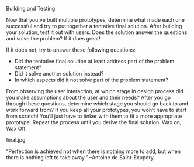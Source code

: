Building and Testing 

Now that you’ve built multiple prototypes, determine what made each one successful and try to put together a tentative
final solution. After building your solution, test it out with users. Does the solution answer the questions and 
solve the problem? If it does great! 

If it does not, try to answer these following questions: 
- Did the tentative final solution at least address part of the problem statement? 
- Did it solve another solution instead?
- In which aspects did it not solve part of the problem statement? 

From observing the user interaction, at which stage in design process did you make assumptions about the user and their needs? 
After you go through these questions, determine which stage you should go back to and work forward from? If you keep all
your prototypes, you won’t have to start from scratch! You’ll just have to tinker with them to fit a more appropriate prototype. 
Repeat the process until you derive the final solution. Wax on, Wax Off. 

final.jpg




“Perfection is achieved not when there is nothing more to add, but when there is nothing left to take away.” –Antoine de Saint-Exupery
